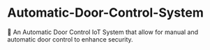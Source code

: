 # Automatic-Door-Control-System
🚪 An Automatic Door Control IoT System that allow for manual and automatic door control to enhance security.
